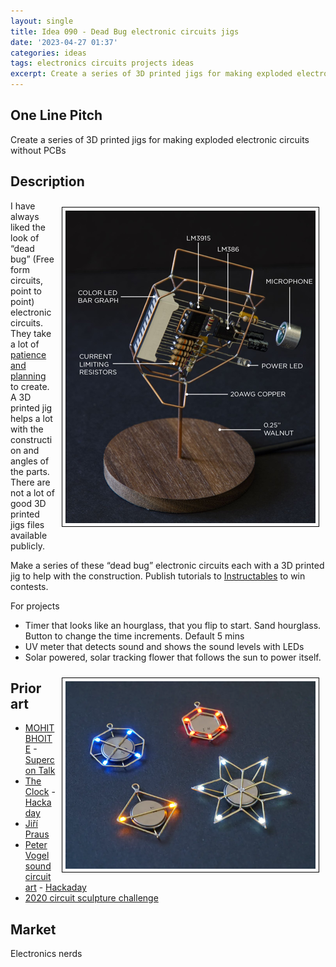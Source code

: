 ```yaml
---
layout: single
title: Idea 090 - Dead Bug electronic circuits jigs
date: '2023-04-27 01:37'
categories: ideas
tags: electronics circuits projects ideas
excerpt: Create a series of 3D printed jigs for making exploded electronic circuits without PCBs
---
```


## One Line Pitch

Create a series of 3D printed jigs for making exploded electronic circuits without PCBs

## Description

<img src='\public\uploads\2023\mohit-bhoite.png' alt='mohit-bhoite' title='mohit-bhoite' style="float: right; max-width: 400px; margin: 10px; border: 1px solid black; padding: 5px">I have always liked the look of “dead bug” (Free form circuits, point to point) electronic circuits. They take a lot of [patience and planning](https://www.hackster.io/jiripraus/led-jewelry-82430a) to create. A 3D printed jig helps a lot with the construction and angles of the parts. There are not a lot of good 3D printed jigs files available publicly.

Make a series of these “dead bug” electronic circuits each with a 3D printed jig to help with the construction. Publish tutorials to [Instructables](https://www.instructables.com/) to win contests.

For projects

- Timer that looks like an hourglass, that you flip to start. Sand hourglass. Button to change the time increments. Default 5 mins
- UV meter that detects sound and shows the sound levels with LEDs
- Solar powered, solar tracking flower that follows the sun to power itself.

<img src='\public\uploads\2023\jiri-praus.png' alt='jiri-praus' title='jiri-praus' style="float: right; max-width: 400px; margin: 10px; border: 1px solid black; padding: 5px">

## Prior art

- [MOHIT BHOITE](https://www.bhoite.com/sculptures/) - [Supercon Talk](https://www.youtube.com/watch?v=LqVFxNFGNbc)
- [The Clock](http://techno-logic-art.com/clock.htm) - [Hackaday](https://hackaday.com/2021/11/10/a-breathtaking-circuit-sculpture-clock/)
- [Jiří Praus](https://www.hackster.io/jiripraus/projects)
- [Peter Vogel sound circuit art](https://hellocircuits.com/2013/10/19/peter-vogel-sound-circuit-art/) - [Hackaday](https://hackaday.com/2021/11/10/a-breathtaking-circuit-sculpture-clock/)
- [2020 circuit sculpture challenge](https://hackaday.io/contest/174093-2020-circuit-sculpture-challenge)

## Market

Electronics nerds
